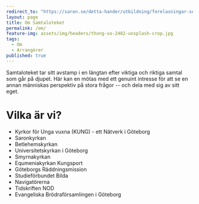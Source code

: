 ```yaml
---
redirect_to: "https://saron.se/detta-hander/utbildning/forelasningar-seminarium/samtaloteket/"
layout: page
title: Om Samtaloteket
permalink: /om/
feature-img: assets/img/headers/thong-vo-2482-unsplash-crop.jpg
tags:
  - Om
  - Arrangörer
published: true
---
```


Samtaloteket tar sitt avstamp i en längtan efter viktiga och riktiga samtal som går på djupet. Här kan en mötas med ett genuint intresse
för att se en annan människas perspektiv på stora frågor -- och dela med sig av sitt eget.

# Vilka är vi?
* Kyrkor för Unga vuxna (KUNG) - ett Nätverk i Göteborg
* Saronkyrkan
* Betlehemskyrkan
* Universitetskyrkan i Göteborg
* Smyrnakyrkan
* Equmeniakyrkan Kungsport
* Göteborgs Räddningsmission
* Studieförbundet Bilda
* Navigatörerna
* Tidskriften NOD
* Evangeliska Brödraförsamlingen i Göteborg
